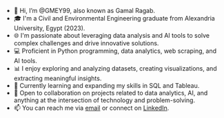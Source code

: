 - 👋 Hi, I’m @GMEY99, also known as Gamal Ragab.
- 🎓 I'm a Civil and Environmental Engineering graduate from Alexandria University, Egypt (2023).
- 🌐 I'm passionate about leveraging data analysis and AI tools to solve complex challenges and drive innovative solutions.
- 💻 Proficient in Python programming, data analytics, web scraping, and AI tools.
- 📊 I enjoy exploring and analyzing datasets, creating visualizations, and extracting meaningful insights.
- 🚀 Currently learning and expanding my skills in SQL and Tableau.
- 💬 Open to collaboration on projects related to data analytics, AI, and anything at the intersection of technology and problem-solving.
- 📫 You can reach me via [email](es-mrgmey@alexu.edu.eg) or connect on [LinkedIn](http://linkedin.com/in/gamal-ragab-4231a6250).
